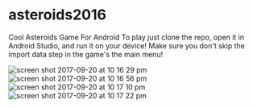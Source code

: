 # asteroids2016
Cool Asteroids Game For Android
To play just clone the repo, open it in Android Studio,
and run it on your device!
Make sure you don't skip the import data step in the game's the main menu!

![screen shot 2017-09-20 at 10 16 29 pm](https://user-images.githubusercontent.com/16830184/30678861-872d1732-9e52-11e7-9589-657d7b9e8a9f.png)
![screen shot 2017-09-20 at 10 16 56 pm](https://user-images.githubusercontent.com/16830184/30678866-8d8a1080-9e52-11e7-9ddd-a48d10231a8c.png)
![screen shot 2017-09-20 at 10 17 10 pm](https://user-images.githubusercontent.com/16830184/30678870-92934c4a-9e52-11e7-9117-64068e584901.png)
![screen shot 2017-09-20 at 10 17 22 pm](https://user-images.githubusercontent.com/16830184/30678874-950824aa-9e52-11e7-85b2-20116f5f3286.png)
